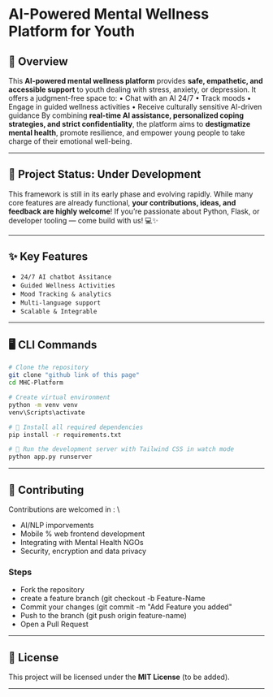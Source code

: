 # AI-Powered Mental Wellness Platform for Youth

## 🌟 Overview

This **AI-powered mental wellness platform** provides **safe, empathetic, and accessible support** to youth dealing with stress, anxiety, or depression.
It offers a judgment-free space to:
	• Chat with an AI 24/7
	• Track moods
	• Engage in guided wellness activities
	• Receive culturally sensitive AI-driven guidance
By combining **real-time AI assistance, personalized coping strategies, and strict confidentiality**, the platform aims to **destigmatize mental health**, promote resilience, and empower young people to take charge of their emotional well-being.


---

## 🚧 Project Status: Under Development

This framework is still in its early phase and evolving rapidly. While many core features are already functional, **your contributions, ideas, and feedback are highly welcome**! If you’re passionate about Python, Flask, or developer tooling — come build with us! 💻✨

---

## ✨ Key Features

  - `24/7 AI chatbot Assitance`
  - `Guided Wellness Activities`
  - `Mood Tracking & analytics`
  - `Multi-language support`
  - `Scalable & Integrable`

---

## 🖥️ CLI Commands

```bash
# Clone the repository
git clone "github link of this page"
cd MHC-Platform

# Create virtual environment
python -m venv venv
venv\Scripts\activate

# 🔧 Install all required dependencies
pip install -r requirements.txt

# 🚀 Run the development server with Tailwind CSS in watch mode
python app.py runserver
```

---

## 🤝 Contributing

Contributions are welcomed in : \

* AI/NLP imporvements
* Mobile % web frontend development
* Integrating with Mental Health NGOs
* Security, encryption and data privacy

### Steps
* Fork the repository
* create a feature branch (git checkout -b Feature-Name
* Commit your changes (git commit -m "Add Feature you added"
* Push to the branch (git push origin feature-name)
* Open a Pull Request

---
## 📜 License

This project will be licensed under the **MIT License** (to be added).

---
